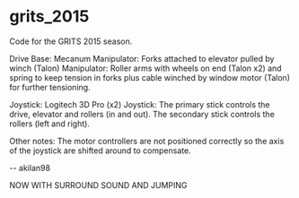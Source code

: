 # grits_2015
Code for the GRITS 2015 season.

Drive Base: Mecanum
Manipulator: Forks attached to elevator pulled by winch (Talon)
Manipulator: Roller arms with wheels on end (Talon x2) and spring to keep tension in forks plus cable winched by window motor (Talon) for further tensioning.

Joystick: Logitech 3D Pro (x2)
Joystick: The primary stick controls the drive, elevator and rollers (in and out). The secondary stick controls the rollers (left and right).

Other notes: The motor controllers are not positioned correctly so the axis of the joystick are shifted around to compensate.

--
akilan98



NOW WITH SURROUND SOUND AND JUMPING
